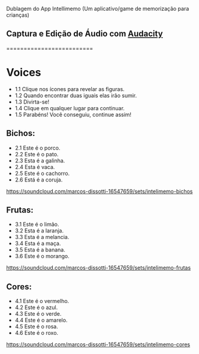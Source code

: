 Dublagem do App Intellimemo (Um aplicativo/game de memorização para crianças)
## Captura e Edição de Áudio com [Audacity](https://www.audacityteam.org)
=========================


# Voices
- 1.1 Clique nos ícones para revelar as figuras.
- 1.2 Quando encontrar duas iguais elas irão sumir.
- 1.3 Divirta-se!
- 1.4 Clique em qualquer lugar para continuar.
- 1.5 Parabéns! Você conseguiu, continue assim!

## Bichos:
- 2.1 Este é o porco.
- 2.2 Este é o pato.
- 2.3 Esta é a galinha.
- 2.4 Esta é vaca.
- 2.5 Este é o cachorro.
- 2.6 Está é a coruja.

https://soundcloud.com/marcos-dissotti-16547659/sets/intelimemo-bichos

## Frutas:
- 3.1 Este é o limão.
- 3.2 Esta é a laranja.
- 3.3 Esta é a melancia.
- 3.4 Esta é a maça.
- 3.5 Esta é a banana.
- 3.6 Este é o morango.

https://soundcloud.com/marcos-dissotti-16547659/sets/intelimemo-frutas

## Cores:
- 4.1 Este é o vermelho.
- 4.2 Este é o azul.
- 4.3 Este é o verde.
- 4.4 Este é o amarelo.
- 4.5 Este é o rosa.
- 4.6 Este é o roxo.

https://soundcloud.com/marcos-dissotti-16547659/sets/intelimemo-cores

